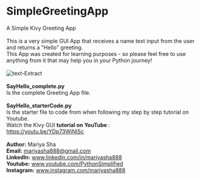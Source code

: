 # SimpleGreetingApp
A Simple Kivy Greeting App
<br>
<br>
This is a very simple GUI App that receives a name text input from the user and returns a "Hello" greeting.
<br>
This App was created for learning purposes - so please feel free to use anything from it that may help you in your Python journey!
<br>
<br>
![text-Extract](https://user-images.githubusercontent.com/32107652/119795430-50313380-be8d-11eb-800f-43dc70d83035.jpg)
<br>
<br>
<b>SayHello_complete.py</b>
<br>
Is the complete Greeting App file.
<br>
<br>
<b>SayHello_starterCode.py</b>
<br>
Is the starter file to code from when following my step by step tutorial on Youtube.
<br>
Watch the Kivy GUI <b>tutorial on YouTube </b>:
<br>
https://youtu.be/YDp73WjNISc
<br>
<br>
<b>Author:</b> Mariya Sha
<br>
<b>Email:</b> mariyasha888@gmail.com
<br>
<b>LinkedIn:</b> www.linkedin.com/in/mariyasha888
<br>
<b>Youtube:</b> www.youtube.com/PythonSimplified
<br>
<b>Instagram:</b> www.instagram.com/mariyasha888
